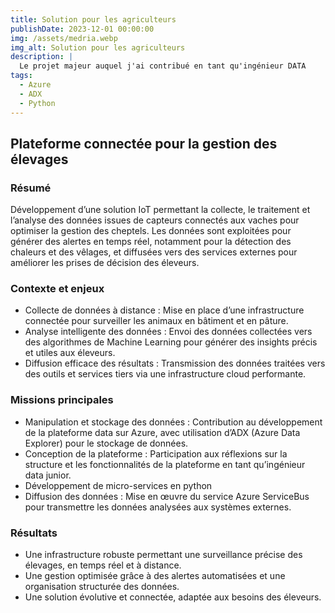 ```yaml
---
title: Solution pour les agriculteurs
publishDate: 2023-12-01 00:00:00
img: /assets/medria.webp
img_alt: Solution pour les agriculteurs
description: |
  Le projet majeur auquel j'ai contribué en tant qu'ingénieur DATA
tags:
  - Azure
  - ADX
  - Python
---
```


## Plateforme connectée pour la gestion des élevages

### Résumé
Développement d’une solution IoT permettant la collecte, le traitement et l’analyse des données issues de capteurs connectés aux vaches pour optimiser la gestion des cheptels. Les données sont exploitées pour générer des alertes en temps réel, notamment pour la détection des chaleurs et des vêlages, et diffusées vers des services externes pour améliorer les prises de décision des éleveurs.

### Contexte et enjeux
- Collecte de données à distance : Mise en place d’une infrastructure connectée pour surveiller les animaux en bâtiment et en pâture.
- Analyse intelligente des données : Envoi des données collectées vers des algorithmes de Machine Learning pour générer des insights précis et utiles aux éleveurs.
- Diffusion efficace des résultats : Transmission des données traitées vers des outils et services tiers via une infrastructure cloud performante.


### Missions principales
- Manipulation et stockage des données : Contribution au développement de la plateforme data sur Azure, avec utilisation d’ADX (Azure Data Explorer) pour le stockage de données.
- Conception de la plateforme : Participation aux réflexions sur la structure et les fonctionnalités de la plateforme en tant qu’ingénieur data junior.
- Développement de micro-services en python
- Diffusion des données : Mise en œuvre du service Azure ServiceBus pour transmettre les données analysées aux systèmes externes.

### Résultats
- Une infrastructure robuste permettant une surveillance précise des élevages, en temps réel et à distance.
- Une gestion optimisée grâce à des alertes automatisées et une organisation structurée des données.
- Une solution évolutive et connectée, adaptée aux besoins des éleveurs.